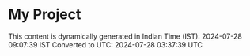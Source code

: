 # My Project

This content is dynamically generated in Indian Time (IST): 2024-07-28 09:07:39 IST
Converted to UTC: 2024-07-28 03:37:39 UTC
